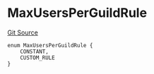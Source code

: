 # MaxUsersPerGuildRule
[Git Source](https://github.com-treasure/TreasureProject/spellcaster-facets/blob/e61aea147da628641c6f090a95c62cf081f729f5/src/interfaces/IGuildManager.sol)


```solidity
enum MaxUsersPerGuildRule {
    CONSTANT,
    CUSTOM_RULE
}
```

